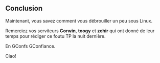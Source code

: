 ## Conclusion

Maintenant, vous savez comment vous débrouiller un peu sous Linux.

Remerciez vos serviteurs **Corwin**, **toogy** et **zehir** qui ont donné de
leur temps pour rédiger ce foutu TP la nuit dernière.

En GConfs GConfiance.

Ciao!


